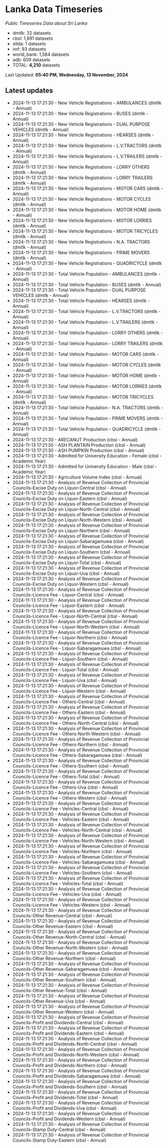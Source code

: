 # Lanka Data Timeseries
*Public Timeseries Data about Sri Lanka*

* dmtlk: 32 datasets
* cbsl: 1,891 datasets
* sltda: 1 datasets
* imf: 93 datasets
* world_bank: 1,584 datasets
* adb: 609 datasets
* TOTAL: **4,210** datasets

Last Updated: **05:40 PM, Wednesday, 13 November, 2024**

## Latest updates

* 2024-11-13 17:21:30 - New Vehicle Registrations - AMBULANCES (dmtlk - Annual)
* 2024-11-13 17:21:30 - New Vehicle Registrations - BUSES (dmtlk - Annual)
* 2024-11-13 17:21:30 - New Vehicle Registrations - DUAL PURPOSE VEHICLES (dmtlk - Annual)
* 2024-11-13 17:21:30 - New Vehicle Registrations - HEARSES (dmtlk - Annual)
* 2024-11-13 17:21:30 - New Vehicle Registrations - L.V.TRACTORS (dmtlk - Annual)
* 2024-11-13 17:21:30 - New Vehicle Registrations - L.V.TRAILERS (dmtlk - Annual)
* 2024-11-13 17:21:30 - New Vehicle Registrations - LORRY OTHERS (dmtlk - Annual)
* 2024-11-13 17:21:30 - New Vehicle Registrations - LORRY TRAILERS (dmtlk - Annual)
* 2024-11-13 17:21:30 - New Vehicle Registrations - MOTOR CARS (dmtlk - Annual)
* 2024-11-13 17:21:30 - New Vehicle Registrations - MOTOR CYCLES (dmtlk - Annual)
* 2024-11-13 17:21:30 - New Vehicle Registrations - MOTOR HOME (dmtlk - Annual)
* 2024-11-13 17:21:30 - New Vehicle Registrations - MOTOR LORRIES (dmtlk - Annual)
* 2024-11-13 17:21:30 - New Vehicle Registrations - MOTOR TRICYCLES (dmtlk - Annual)
* 2024-11-13 17:21:30 - New Vehicle Registrations - N.A. TRACTORS (dmtlk - Annual)
* 2024-11-13 17:21:30 - New Vehicle Registrations - PRIME MOVERS (dmtlk - Annual)
* 2024-11-13 17:21:30 - New Vehicle Registrations - QUADRICYCLE (dmtlk - Annual)
* 2024-11-13 17:21:30 - Total Vehicle Population - AMBULANCES (dmtlk - Annual)
* 2024-11-13 17:21:30 - Total Vehicle Population - BUSES (dmtlk - Annual)
* 2024-11-13 17:21:30 - Total Vehicle Population - DUAL PURPOSE VEHICLES (dmtlk - Annual)
* 2024-11-13 17:21:30 - Total Vehicle Population - HEARSES (dmtlk - Annual)
* 2024-11-13 17:21:30 - Total Vehicle Population - L.V.TRACTORS (dmtlk - Annual)
* 2024-11-13 17:21:30 - Total Vehicle Population - L.V.TRAILERS (dmtlk - Annual)
* 2024-11-13 17:21:30 - Total Vehicle Population - LORRY OTHERS (dmtlk - Annual)
* 2024-11-13 17:21:30 - Total Vehicle Population - LORRY TRAILERS (dmtlk - Annual)
* 2024-11-13 17:21:30 - Total Vehicle Population - MOTOR CARS (dmtlk - Annual)
* 2024-11-13 17:21:30 - Total Vehicle Population - MOTOR CYCLES (dmtlk - Annual)
* 2024-11-13 17:21:30 - Total Vehicle Population - MOTOR HOME (dmtlk - Annual)
* 2024-11-13 17:21:30 - Total Vehicle Population - MOTOR LORRIES (dmtlk - Annual)
* 2024-11-13 17:21:30 - Total Vehicle Population - MOTOR TRICYCLES (dmtlk - Annual)
* 2024-11-13 17:21:30 - Total Vehicle Population - N.A. TRACTORS (dmtlk - Annual)
* 2024-11-13 17:21:30 - Total Vehicle Population - PRIME MOVERS (dmtlk - Annual)
* 2024-11-13 17:21:30 - Total Vehicle Population - QUADRICYCLE (dmtlk - Annual)
* 2024-11-13 17:21:30 - ARECANUT Production (cbsl - Annual)
* 2024-11-13 17:21:30 - ASH PLANTAIN Production (cbsl - Annual)
* 2024-11-13 17:21:30 - ASH PUMPKIN Production (cbsl - Annual)
* 2024-11-13 17:21:30 - Admitted for University Education - Female (cbsl - Academic Year)
* 2024-11-13 17:21:30 - Admitted for University Education - Male (cbsl - Academic Year)
* 2024-11-13 17:21:30 - Agriculture Volume Index (cbsl - Annual)
* 2024-11-13 17:21:30 - Analysis of Revenue Collection of Provincial Councils-Excise Duty on Liquor-Central (cbsl - Annual)
* 2024-11-13 17:21:30 - Analysis of Revenue Collection of Provincial Councils-Excise Duty on Liquor-Eastern (cbsl - Annual)
* 2024-11-13 17:21:30 - Analysis of Revenue Collection of Provincial Councils-Excise Duty on Liquor-North-Central (cbsl - Annual)
* 2024-11-13 17:21:30 - Analysis of Revenue Collection of Provincial Councils-Excise Duty on Liquor-North-Western (cbsl - Annual)
* 2024-11-13 17:21:30 - Analysis of Revenue Collection of Provincial Councils-Excise Duty on Liquor-Northern (cbsl - Annual)
* 2024-11-13 17:21:30 - Analysis of Revenue Collection of Provincial Councils-Excise Duty on Liquor-Sabaragamuwa (cbsl - Annual)
* 2024-11-13 17:21:30 - Analysis of Revenue Collection of Provincial Councils-Excise Duty on Liquor-Southern (cbsl - Annual)
* 2024-11-13 17:21:30 - Analysis of Revenue Collection of Provincial Councils-Excise Duty on Liquor-Total (cbsl - Annual)
* 2024-11-13 17:21:30 - Analysis of Revenue Collection of Provincial Councils-Excise Duty on Liquor-Uva (cbsl - Annual)
* 2024-11-13 17:21:30 - Analysis of Revenue Collection of Provincial Councils-Excise Duty on Liquor-Western (cbsl - Annual)
* 2024-11-13 17:21:30 - Analysis of Revenue Collection of Provincial Councils-Licence Fee - Liquor-Central (cbsl - Annual)
* 2024-11-13 17:21:30 - Analysis of Revenue Collection of Provincial Councils-Licence Fee - Liquor-Eastern (cbsl - Annual)
* 2024-11-13 17:21:30 - Analysis of Revenue Collection of Provincial Councils-Licence Fee - Liquor-North-Central (cbsl - Annual)
* 2024-11-13 17:21:30 - Analysis of Revenue Collection of Provincial Councils-Licence Fee - Liquor-North-Western (cbsl - Annual)
* 2024-11-13 17:21:30 - Analysis of Revenue Collection of Provincial Councils-Licence Fee - Liquor-Northern (cbsl - Annual)
* 2024-11-13 17:21:30 - Analysis of Revenue Collection of Provincial Councils-Licence Fee - Liquor-Sabaragamuwa (cbsl - Annual)
* 2024-11-13 17:21:30 - Analysis of Revenue Collection of Provincial Councils-Licence Fee - Liquor-Southern (cbsl - Annual)
* 2024-11-13 17:21:30 - Analysis of Revenue Collection of Provincial Councils-Licence Fee - Liquor-Total (cbsl - Annual)
* 2024-11-13 17:21:30 - Analysis of Revenue Collection of Provincial Councils-Licence Fee - Liquor-Uva (cbsl - Annual)
* 2024-11-13 17:21:30 - Analysis of Revenue Collection of Provincial Councils-Licence Fee - Liquor-Western (cbsl - Annual)
* 2024-11-13 17:21:30 - Analysis of Revenue Collection of Provincial Councils-Licence Fee - Others-Central (cbsl - Annual)
* 2024-11-13 17:21:30 - Analysis of Revenue Collection of Provincial Councils-Licence Fee - Others-Eastern (cbsl - Annual)
* 2024-11-13 17:21:30 - Analysis of Revenue Collection of Provincial Councils-Licence Fee - Others-North-Central (cbsl - Annual)
* 2024-11-13 17:21:30 - Analysis of Revenue Collection of Provincial Councils-Licence Fee - Others-North-Western (cbsl - Annual)
* 2024-11-13 17:21:30 - Analysis of Revenue Collection of Provincial Councils-Licence Fee - Others-Northern (cbsl - Annual)
* 2024-11-13 17:21:30 - Analysis of Revenue Collection of Provincial Councils-Licence Fee - Others-Sabaragamuwa (cbsl - Annual)
* 2024-11-13 17:21:30 - Analysis of Revenue Collection of Provincial Councils-Licence Fee - Others-Southern (cbsl - Annual)
* 2024-11-13 17:21:30 - Analysis of Revenue Collection of Provincial Councils-Licence Fee - Others-Total (cbsl - Annual)
* 2024-11-13 17:21:30 - Analysis of Revenue Collection of Provincial Councils-Licence Fee - Others-Uva (cbsl - Annual)
* 2024-11-13 17:21:30 - Analysis of Revenue Collection of Provincial Councils-Licence Fee - Others-Western (cbsl - Annual)
* 2024-11-13 17:21:30 - Analysis of Revenue Collection of Provincial Councils-Licence Fee - Vehicles-Central (cbsl - Annual)
* 2024-11-13 17:21:30 - Analysis of Revenue Collection of Provincial Councils-Licence Fee - Vehicles-Eastern (cbsl - Annual)
* 2024-11-13 17:21:30 - Analysis of Revenue Collection of Provincial Councils-Licence Fee - Vehicles-North-Central (cbsl - Annual)
* 2024-11-13 17:21:30 - Analysis of Revenue Collection of Provincial Councils-Licence Fee - Vehicles-North-Western (cbsl - Annual)
* 2024-11-13 17:21:30 - Analysis of Revenue Collection of Provincial Councils-Licence Fee - Vehicles-Northern (cbsl - Annual)
* 2024-11-13 17:21:30 - Analysis of Revenue Collection of Provincial Councils-Licence Fee - Vehicles-Sabaragamuwa (cbsl - Annual)
* 2024-11-13 17:21:30 - Analysis of Revenue Collection of Provincial Councils-Licence Fee - Vehicles-Southern (cbsl - Annual)
* 2024-11-13 17:21:30 - Analysis of Revenue Collection of Provincial Councils-Licence Fee - Vehicles-Total (cbsl - Annual)
* 2024-11-13 17:21:30 - Analysis of Revenue Collection of Provincial Councils-Licence Fee - Vehicles-Uva (cbsl - Annual)
* 2024-11-13 17:21:30 - Analysis of Revenue Collection of Provincial Councils-Licence Fee - Vehicles-Western (cbsl - Annual)
* 2024-11-13 17:21:30 - Analysis of Revenue Collection of Provincial Councils-Other Revenue-Central (cbsl - Annual)
* 2024-11-13 17:21:30 - Analysis of Revenue Collection of Provincial Councils-Other Revenue-Eastern (cbsl - Annual)
* 2024-11-13 17:21:30 - Analysis of Revenue Collection of Provincial Councils-Other Revenue-North-Central (cbsl - Annual)
* 2024-11-13 17:21:30 - Analysis of Revenue Collection of Provincial Councils-Other Revenue-North-Western (cbsl - Annual)
* 2024-11-13 17:21:30 - Analysis of Revenue Collection of Provincial Councils-Other Revenue-Northern (cbsl - Annual)
* 2024-11-13 17:21:30 - Analysis of Revenue Collection of Provincial Councils-Other Revenue-Sabaragamuwa (cbsl - Annual)
* 2024-11-13 17:21:30 - Analysis of Revenue Collection of Provincial Councils-Other Revenue-Southern (cbsl - Annual)
* 2024-11-13 17:21:30 - Analysis of Revenue Collection of Provincial Councils-Other Revenue-Total (cbsl - Annual)
* 2024-11-13 17:21:30 - Analysis of Revenue Collection of Provincial Councils-Other Revenue-Uva (cbsl - Annual)
* 2024-11-13 17:21:30 - Analysis of Revenue Collection of Provincial Councils-Other Revenue-Western (cbsl - Annual)
* 2024-11-13 17:21:30 - Analysis of Revenue Collection of Provincial Councils-Profit and Dividends-Central (cbsl - Annual)
* 2024-11-13 17:21:30 - Analysis of Revenue Collection of Provincial Councils-Profit and Dividends-Eastern (cbsl - Annual)
* 2024-11-13 17:21:30 - Analysis of Revenue Collection of Provincial Councils-Profit and Dividends-North-Central (cbsl - Annual)
* 2024-11-13 17:21:30 - Analysis of Revenue Collection of Provincial Councils-Profit and Dividends-North-Western (cbsl - Annual)
* 2024-11-13 17:21:30 - Analysis of Revenue Collection of Provincial Councils-Profit and Dividends-Northern (cbsl - Annual)
* 2024-11-13 17:21:30 - Analysis of Revenue Collection of Provincial Councils-Profit and Dividends-Sabaragamuwa (cbsl - Annual)
* 2024-11-13 17:21:30 - Analysis of Revenue Collection of Provincial Councils-Profit and Dividends-Southern (cbsl - Annual)
* 2024-11-13 17:21:30 - Analysis of Revenue Collection of Provincial Councils-Profit and Dividends-Total (cbsl - Annual)
* 2024-11-13 17:21:30 - Analysis of Revenue Collection of Provincial Councils-Profit and Dividends-Uva (cbsl - Annual)
* 2024-11-13 17:21:30 - Analysis of Revenue Collection of Provincial Councils-Profit and Dividends-Western (cbsl - Annual)
* 2024-11-13 17:21:30 - Analysis of Revenue Collection of Provincial Councils-Stamp Duty-Central (cbsl - Annual)
* 2024-11-13 17:21:30 - Analysis of Revenue Collection of Provincial Councils-Stamp Duty-Eastern (cbsl - Annual)